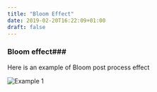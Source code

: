 ```yaml
---
title: "Bloom Effect"
date: 2019-02-20T16:22:09+01:00
draft: false
---
```





### Bloom effect###

Here is an example of Bloom post process effect

![Example 1](/Images/SkyEngine/BloomEffect.gif)


